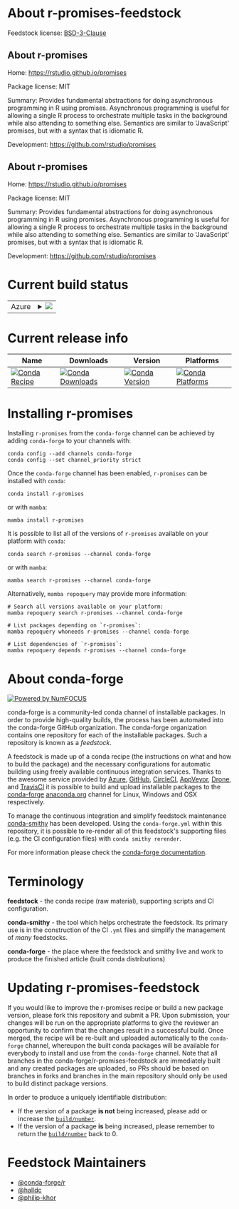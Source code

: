 About r-promises-feedstock
==========================

Feedstock license: [BSD-3-Clause](https://github.com/conda-forge/r-promises-feedstock/blob/main/LICENSE.txt)


About r-promises
----------------

Home: https://rstudio.github.io/promises

Package license: MIT

Summary: Provides fundamental abstractions for doing asynchronous programming in R using promises. Asynchronous programming is useful for allowing a single R process to orchestrate multiple tasks in the background while also attending to something else. Semantics are similar to 'JavaScript' promises, but with a syntax that is idiomatic R.

Development: https://github.com/rstudio/promises

About r-promises
----------------

Home: https://rstudio.github.io/promises

Package license: MIT

Summary: Provides fundamental abstractions for doing asynchronous programming in R using promises. Asynchronous programming is useful for allowing a single R process to orchestrate multiple tasks in the background while also attending to something else. Semantics are similar to 'JavaScript' promises, but with a syntax that is idiomatic R.

Development: https://github.com/rstudio/promises

Current build status
====================


<table>
    
  <tr>
    <td>Azure</td>
    <td>
      <details>
        <summary>
          <a href="https://dev.azure.com/conda-forge/feedstock-builds/_build/latest?definitionId=1468&branchName=main">
            <img src="https://dev.azure.com/conda-forge/feedstock-builds/_apis/build/status/r-promises-feedstock?branchName=main">
          </a>
        </summary>
        <table>
          <thead><tr><th>Variant</th><th>Status</th></tr></thead>
          <tbody><tr>
              <td>linux_64_r_base4.4</td>
              <td>
                <a href="https://dev.azure.com/conda-forge/feedstock-builds/_build/latest?definitionId=1468&branchName=main">
                  <img src="https://dev.azure.com/conda-forge/feedstock-builds/_apis/build/status/r-promises-feedstock?branchName=main&jobName=linux&configuration=linux%20linux_64_r_base4.4" alt="variant">
                </a>
              </td>
            </tr><tr>
              <td>linux_64_r_base4.5</td>
              <td>
                <a href="https://dev.azure.com/conda-forge/feedstock-builds/_build/latest?definitionId=1468&branchName=main">
                  <img src="https://dev.azure.com/conda-forge/feedstock-builds/_apis/build/status/r-promises-feedstock?branchName=main&jobName=linux&configuration=linux%20linux_64_r_base4.5" alt="variant">
                </a>
              </td>
            </tr><tr>
              <td>linux_aarch64_r_base4.4</td>
              <td>
                <a href="https://dev.azure.com/conda-forge/feedstock-builds/_build/latest?definitionId=1468&branchName=main">
                  <img src="https://dev.azure.com/conda-forge/feedstock-builds/_apis/build/status/r-promises-feedstock?branchName=main&jobName=linux&configuration=linux%20linux_aarch64_r_base4.4" alt="variant">
                </a>
              </td>
            </tr><tr>
              <td>linux_aarch64_r_base4.5</td>
              <td>
                <a href="https://dev.azure.com/conda-forge/feedstock-builds/_build/latest?definitionId=1468&branchName=main">
                  <img src="https://dev.azure.com/conda-forge/feedstock-builds/_apis/build/status/r-promises-feedstock?branchName=main&jobName=linux&configuration=linux%20linux_aarch64_r_base4.5" alt="variant">
                </a>
              </td>
            </tr><tr>
              <td>linux_ppc64le_r_base4.4</td>
              <td>
                <a href="https://dev.azure.com/conda-forge/feedstock-builds/_build/latest?definitionId=1468&branchName=main">
                  <img src="https://dev.azure.com/conda-forge/feedstock-builds/_apis/build/status/r-promises-feedstock?branchName=main&jobName=linux&configuration=linux%20linux_ppc64le_r_base4.4" alt="variant">
                </a>
              </td>
            </tr><tr>
              <td>linux_ppc64le_r_base4.5</td>
              <td>
                <a href="https://dev.azure.com/conda-forge/feedstock-builds/_build/latest?definitionId=1468&branchName=main">
                  <img src="https://dev.azure.com/conda-forge/feedstock-builds/_apis/build/status/r-promises-feedstock?branchName=main&jobName=linux&configuration=linux%20linux_ppc64le_r_base4.5" alt="variant">
                </a>
              </td>
            </tr><tr>
              <td>osx_64_r_base4.4</td>
              <td>
                <a href="https://dev.azure.com/conda-forge/feedstock-builds/_build/latest?definitionId=1468&branchName=main">
                  <img src="https://dev.azure.com/conda-forge/feedstock-builds/_apis/build/status/r-promises-feedstock?branchName=main&jobName=osx&configuration=osx%20osx_64_r_base4.4" alt="variant">
                </a>
              </td>
            </tr><tr>
              <td>osx_64_r_base4.5</td>
              <td>
                <a href="https://dev.azure.com/conda-forge/feedstock-builds/_build/latest?definitionId=1468&branchName=main">
                  <img src="https://dev.azure.com/conda-forge/feedstock-builds/_apis/build/status/r-promises-feedstock?branchName=main&jobName=osx&configuration=osx%20osx_64_r_base4.5" alt="variant">
                </a>
              </td>
            </tr><tr>
              <td>osx_arm64_r_base4.4</td>
              <td>
                <a href="https://dev.azure.com/conda-forge/feedstock-builds/_build/latest?definitionId=1468&branchName=main">
                  <img src="https://dev.azure.com/conda-forge/feedstock-builds/_apis/build/status/r-promises-feedstock?branchName=main&jobName=osx&configuration=osx%20osx_arm64_r_base4.4" alt="variant">
                </a>
              </td>
            </tr><tr>
              <td>osx_arm64_r_base4.5</td>
              <td>
                <a href="https://dev.azure.com/conda-forge/feedstock-builds/_build/latest?definitionId=1468&branchName=main">
                  <img src="https://dev.azure.com/conda-forge/feedstock-builds/_apis/build/status/r-promises-feedstock?branchName=main&jobName=osx&configuration=osx%20osx_arm64_r_base4.5" alt="variant">
                </a>
              </td>
            </tr><tr>
              <td>win_64_r_base4.4</td>
              <td>
                <a href="https://dev.azure.com/conda-forge/feedstock-builds/_build/latest?definitionId=1468&branchName=main">
                  <img src="https://dev.azure.com/conda-forge/feedstock-builds/_apis/build/status/r-promises-feedstock?branchName=main&jobName=win&configuration=win%20win_64_r_base4.4" alt="variant">
                </a>
              </td>
            </tr><tr>
              <td>win_64_r_base4.5</td>
              <td>
                <a href="https://dev.azure.com/conda-forge/feedstock-builds/_build/latest?definitionId=1468&branchName=main">
                  <img src="https://dev.azure.com/conda-forge/feedstock-builds/_apis/build/status/r-promises-feedstock?branchName=main&jobName=win&configuration=win%20win_64_r_base4.5" alt="variant">
                </a>
              </td>
            </tr>
          </tbody>
        </table>
      </details>
    </td>
  </tr>
</table>

Current release info
====================

| Name | Downloads | Version | Platforms |
| --- | --- | --- | --- |
| [![Conda Recipe](https://img.shields.io/badge/recipe-r--promises-green.svg)](https://anaconda.org/conda-forge/r-promises) | [![Conda Downloads](https://img.shields.io/conda/dn/conda-forge/r-promises.svg)](https://anaconda.org/conda-forge/r-promises) | [![Conda Version](https://img.shields.io/conda/vn/conda-forge/r-promises.svg)](https://anaconda.org/conda-forge/r-promises) | [![Conda Platforms](https://img.shields.io/conda/pn/conda-forge/r-promises.svg)](https://anaconda.org/conda-forge/r-promises) |

Installing r-promises
=====================

Installing `r-promises` from the `conda-forge` channel can be achieved by adding `conda-forge` to your channels with:

```
conda config --add channels conda-forge
conda config --set channel_priority strict
```

Once the `conda-forge` channel has been enabled, `r-promises` can be installed with `conda`:

```
conda install r-promises
```

or with `mamba`:

```
mamba install r-promises
```

It is possible to list all of the versions of `r-promises` available on your platform with `conda`:

```
conda search r-promises --channel conda-forge
```

or with `mamba`:

```
mamba search r-promises --channel conda-forge
```

Alternatively, `mamba repoquery` may provide more information:

```
# Search all versions available on your platform:
mamba repoquery search r-promises --channel conda-forge

# List packages depending on `r-promises`:
mamba repoquery whoneeds r-promises --channel conda-forge

# List dependencies of `r-promises`:
mamba repoquery depends r-promises --channel conda-forge
```


About conda-forge
=================

[![Powered by
NumFOCUS](https://img.shields.io/badge/powered%20by-NumFOCUS-orange.svg?style=flat&colorA=E1523D&colorB=007D8A)](https://numfocus.org)

conda-forge is a community-led conda channel of installable packages.
In order to provide high-quality builds, the process has been automated into the
conda-forge GitHub organization. The conda-forge organization contains one repository
for each of the installable packages. Such a repository is known as a *feedstock*.

A feedstock is made up of a conda recipe (the instructions on what and how to build
the package) and the necessary configurations for automatic building using freely
available continuous integration services. Thanks to the awesome service provided by
[Azure](https://azure.microsoft.com/en-us/services/devops/), [GitHub](https://github.com/),
[CircleCI](https://circleci.com/), [AppVeyor](https://www.appveyor.com/),
[Drone](https://cloud.drone.io/welcome), and [TravisCI](https://travis-ci.com/)
it is possible to build and upload installable packages to the
[conda-forge](https://anaconda.org/conda-forge) [anaconda.org](https://anaconda.org/)
channel for Linux, Windows and OSX respectively.

To manage the continuous integration and simplify feedstock maintenance
[conda-smithy](https://github.com/conda-forge/conda-smithy) has been developed.
Using the ``conda-forge.yml`` within this repository, it is possible to re-render all of
this feedstock's supporting files (e.g. the CI configuration files) with ``conda smithy rerender``.

For more information please check the [conda-forge documentation](https://conda-forge.org/docs/).

Terminology
===========

**feedstock** - the conda recipe (raw material), supporting scripts and CI configuration.

**conda-smithy** - the tool which helps orchestrate the feedstock.
                   Its primary use is in the construction of the CI ``.yml`` files
                   and simplify the management of *many* feedstocks.

**conda-forge** - the place where the feedstock and smithy live and work to
                  produce the finished article (built conda distributions)


Updating r-promises-feedstock
=============================

If you would like to improve the r-promises recipe or build a new
package version, please fork this repository and submit a PR. Upon submission,
your changes will be run on the appropriate platforms to give the reviewer an
opportunity to confirm that the changes result in a successful build. Once
merged, the recipe will be re-built and uploaded automatically to the
`conda-forge` channel, whereupon the built conda packages will be available for
everybody to install and use from the `conda-forge` channel.
Note that all branches in the conda-forge/r-promises-feedstock are
immediately built and any created packages are uploaded, so PRs should be based
on branches in forks and branches in the main repository should only be used to
build distinct package versions.

In order to produce a uniquely identifiable distribution:
 * If the version of a package **is not** being increased, please add or increase
   the [``build/number``](https://docs.conda.io/projects/conda-build/en/latest/resources/define-metadata.html#build-number-and-string).
 * If the version of a package **is** being increased, please remember to return
   the [``build/number``](https://docs.conda.io/projects/conda-build/en/latest/resources/define-metadata.html#build-number-and-string)
   back to 0.

Feedstock Maintainers
=====================

* [@conda-forge/r](https://github.com/orgs/conda-forge/teams/r/)
* [@halldc](https://github.com/halldc/)
* [@philip-khor](https://github.com/philip-khor/)

